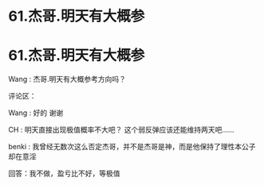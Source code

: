 # 61.杰哥.明天有大概参

# 61.杰哥.明天有大概参

Wang : 杰哥.明天有大概参考方向吗？

评论区：

Wang : 好的 谢谢

CH : 明天直接出现极值概率不大吧？ 这个弱反弹应该还能维持两天吧……

benki : 我曾经无数次这么否定杰哥，并不是杰哥是神，而是他保持了理性本公子却在意淫

回答：我不做，盈亏比不好，等极值